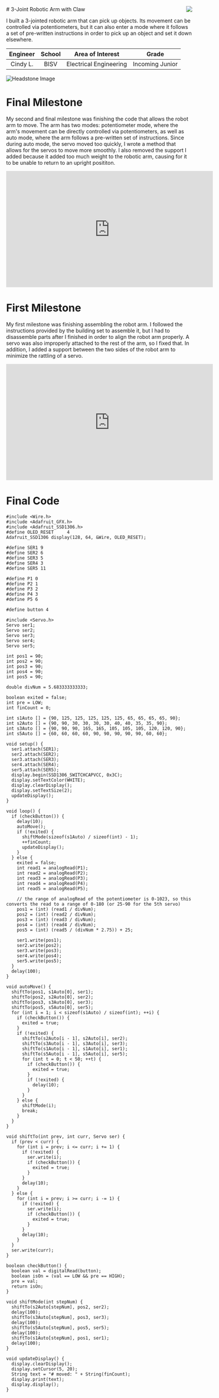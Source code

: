 <img align = "right" src = "https://user-images.githubusercontent.com/93630610/180515604-3aa1e344-9047-42bb-81f5-785e7c99995c.png">
# 3-Joint Robotic Arm with Claw

I built a 3-jointed robotic arm that can pick up objects. Its movement can be controlled via potentiometers, but it can also enter a mode where it follows a set of pre-written instructions in order to pick up an object and set it down elsewhere.

| **Engineer** | **School** | **Area of Interest** | **Grade** |
|:--:|:--:|:--:|:--:|
| Cindy L. | BISV | Electrical Engineering | Incoming Junior |

![Headstone Image](https://user-images.githubusercontent.com/93630610/180076692-09a52651-ce25-47d0-995a-c32d05a88228.png)


  
# Final Milestone
My second and final milestone was finishing the code that allows the robot arm to move. The arm has two modes: potentiometer mode, where the arm's movement can be directly controlled via potentiometers, as well as auto mode, where the arm follows a pre-written set of instructions. Since during auto mode, the servo moved too quickly, I wrote a method that allows for the servos to move more smoothly. I also removed the support I added because it added too much weight to the robotic arm, causing for it to be unable to return to an upright posititon.

<center><iframe width="560" height="315" src="https://www.youtube.com/embed/FdlcW692-zw" title="YouTube video player" frameborder="0" allow="accelerometer; autoplay; clipboard-write; encrypted-media; gyroscope; picture-in-picture" allowfullscreen></iframe></center>

# First Milestone
  

My first milestone was finishing assembling the robot arm. I followed the instructions provided by the building set to assemble it, but I had to disassemble parts after I finished in order to align the robot arm properly. A servo was also improperly attached to the rest of the arm, so I fixed that. In addition, I added a support between the two sides of the robot arm to minimize the rattling of a servo.

<center><iframe width="560" height="315" src="https://www.youtube.com/embed/aSILAIQVK5E" title="YouTube video player" frameborder="0" allow="accelerometer; autoplay; clipboard-write; encrypted-media; gyroscope; picture-in-picture" allowfullscreen></iframe></center>

# Final Code
```
#include <Wire.h>
#include <Adafruit_GFX.h>
#include <Adafruit_SSD1306.h>
#define OLED_RESET     4
Adafruit_SSD1306 display(128, 64, &Wire, OLED_RESET);

#define SER1 9
#define SER2 6
#define SER3 5
#define SER4 3
#define SER5 11

#define P1 0
#define P2 1
#define P3 2
#define P4 3
#define P5 6

#define button 4

#include <Servo.h>
Servo ser1;
Servo ser2;
Servo ser3;
Servo ser4;
Servo ser5;

int pos1 = 90;
int pos2 = 90;
int pos3 = 90;
int pos4 = 90;
int pos5 = 90;

double divNum = 5.683333333333;

boolean exited = false;
int pre = LOW;
int finCount = 0;

int s1Auto [] = {90, 125, 125, 125, 125, 125, 65, 65, 65, 65, 90};
int s2Auto [] = {90, 90, 30, 30, 30, 30, 40, 40, 35, 35, 90};
int s3Auto [] = {90, 90, 90, 165, 165, 105, 105, 105, 120, 120, 90};
int s5Auto [] = {60, 60, 60, 60, 90, 90, 90, 90, 90, 60, 60};

void setup() {
  ser1.attach(SER1);
  ser2.attach(SER2);
  ser3.attach(SER3);
  ser4.attach(SER4);
  ser5.attach(SER5);
  display.begin(SSD1306_SWITCHCAPVCC, 0x3C);
  display.setTextColor(WHITE);
  display.clearDisplay();
  display.setTextSize(2);
  updateDisplay();
}

void loop() {
  if (checkButton()) {
    delay(10);
    autoMove();
    if (!exited) {
      shiftMode(sizeof(s1Auto) / sizeof(int) - 1);
      ++finCount;
      updateDisplay();
    }
  } else {
    exited = false;
    int read1 = analogRead(P1);
    int read2 = analogRead(P2);
    int read3 = analogRead(P3);
    int read4 = analogRead(P4);
    int read5 = analogRead(P5);
  
    // the range of analogRead of the potentiometer is 0-1023, so this converts the read to a range of 0-180 (or 25-90 for the 5th servo)
    pos1 = (int) (read1 / divNum);
    pos2 = (int) (read2 / divNum);
    pos3 = (int) (read3 / divNum);
    pos4 = (int) (read4 / divNum);
    pos5 = (int) (read5 / (divNum * 2.75)) + 25;
  
    ser1.write(pos1);
    ser2.write(pos2);
    ser3.write(pos3);
    ser4.write(pos4);
    ser5.write(pos5);
  }
  delay(100);
}

void autoMove() {
  shiftTo(pos1, s1Auto[0], ser1);
  shiftTo(pos2, s2Auto[0], ser2);
  shiftTo(pos3, s3Auto[0], ser3);
  shiftTo(pos5, s5Auto[0], ser5);
  for (int i = 1; i < sizeof(s1Auto) / sizeof(int); ++i) {
    if (checkButton()) {
      exited = true;
    }
    if (!exited) {
      shiftTo(s2Auto[i - 1], s2Auto[i], ser2);
      shiftTo(s3Auto[i - 1], s3Auto[i], ser3);
      shiftTo(s1Auto[i - 1], s1Auto[i], ser1);
      shiftTo(s5Auto[i - 1], s5Auto[i], ser5);
      for (int t = 0; t < 50; ++t) {
        if (checkButton()) {
          exited = true;
        }
        if (!exited) {
          delay(10);
        }
      }
    } else {
      shiftMode(i);
      break;
    }
  }
}

void shiftTo(int prev, int curr, Servo ser) {
  if (prev < curr) {
    for (int i = prev; i <= curr; i += 1) {
      if (!exited) {
        ser.write(i);
        if (checkButton()) {
          exited = true;
        }
      }
      delay(10);
    }
  } else {
    for (int i = prev; i >= curr; i -= 1) {
      if (!exited) {
        ser.write(i);
        if (checkButton()) {
          exited = true;
        }
      }
      delay(10);
    }
  }
  ser.write(curr);
}

boolean checkButton() {
  boolean val = digitalRead(button);
  boolean isOn = (val == LOW && pre == HIGH);
  pre = val;
  return isOn;
}

void shiftMode(int stepNum) {
  shiftTo(s2Auto[stepNum], pos2, ser2);
  delay(100);
  shiftTo(s3Auto[stepNum], pos3, ser3);
  delay(100);
  shiftTo(s5Auto[stepNum], pos5, ser5);
  delay(100);
  shiftTo(s1Auto[stepNum], pos1, ser1);
  delay(100);
}

void updateDisplay() {
  display.clearDisplay();
  display.setCursor(5, 20);
  String text = "# moved: " + String(finCount);
  display.print(text);
  display.display();
}
```
